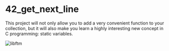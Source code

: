 # 42_get_next_line

This project will not only allow you to add a very convenient function to your collection,
but it will also make you learn a highly interesting new concept in C programming: static
variables.

![libftm](https://game.42sp.org.br/static/assets/achievements/get_next_linem.png)
